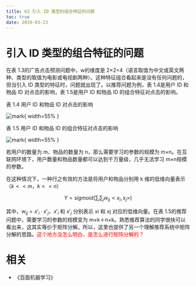 ```yaml
---
title: 63 引入 ID 类型的组合特征的问题
toc: true
date: 2019-03-23
---
```

# 引入 ID 类型的组合特征的问题

在表 1.3的广告点击预测问题中，w的维度是 2×2=4（语言取值为中文或英文两种、类型的取值为电影或电视剧两种）。这种特征组合看起来是没有任何问题的，但当引入 ID 类型的特征时，问题就出现了。以推荐问题为例，表 1.4是用户 ID 和物品 ID 对点击的影响，表 1.5是用户 ID 和物品 ID 的组合特征对点击的影响。

表 1.4 用户 ID 和物品 ID 对点击的影响

![mark](http://images.iterate.site/blog/image/20190826/a0aOyM4H8RvH.png?imageslim){ width=55% }

表 1.5 用户 ID 和物品 ID 的组合特征对点击的影响

![mark](http://images.iterate.site/blog/image/20190826/RqmJtBi7T6wF.png?imageslim){ width=55% }



若用户的数量为 m、物品的数量为 n，那么需要学习的参数的规模为 m×n。在互联网环境下，用户数量和物品数量都可以达到千万量级，几乎无法学习 m×n规模的参数。



在这种情况下，一种行之有效的方法是将用户和物品分别用 k 维的低维向量表示（$k<<m$，$k<<n$）

$$Y=sigmoid(\sum_{i}\sum_jw_{ij}<x_i,x_j>)$$

其中，$w_{ij}=x'_i\cdot x'_j$，$x'_i$ 和 $x'_j$ 分别表示 xi 和 xj 对应的低维向量。在表 1.5的推荐问题中，需要学习的参数的规模变为 m×k＋n×k。熟悉推荐算法的同学很快可以看出来，这其实等价于矩阵分解。所以，这里也提供了另一个理解推荐系统中矩阵分解的思路。<span style="color:red;">这个地方没怎么明白，是怎么进行矩阵分解的？</span>




# 相关

- 《百面机器学习》
